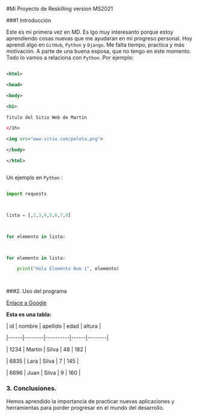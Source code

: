 #Mi Proyecto de Reskilling version MS2021



###1 Introducción



Este es mi primera vez en MD. Es lgo muy interesanto porque estoy aprendiendo cosas nuevas que me ayudaran en mi progreso personal. Hoy aprendí algo en `GitHub`, `Python` y `Django`. Me falta tiempo, practica y más motivación. A parte de una buena esposa, que no tengo en este momento. Todo lo vamos a relaciona con `Python`. Por ejemplo:



```xml

<html>

<head>

<body>

<h1>

Titulo del Sitio Web de Martin

</1h>

<img src="www.sitio.com/pelota.png">

</body>

</html>



```



Un ejemplo en `Python` :



```python

import requests



lista = [,2,3,4,5,6,7,8]



for elemento in lista:



for elemento in lista:

	print("Hola Elemento Num 1", elemento)

    

```



###2. Uso del programa



<a href="www.google.com">Enlace a Google</a>



**Esta es una tabla:**



| id   | nombre | apellido | edad | altura |

|------|--------|----------|------|--------|

| 1234 | Martin | Silva    | 48   | 182    |

| 6835 | Lara   | Silva    | 7    | 145    |

| 6696 | Juan   | Silva    | 9    | 160    |



### 3. Conclusiones.



Hemos aprendido la importancia de practicar nuevas aplicaciones y herramientas para porder progresar en el mundo del desarrollo.

